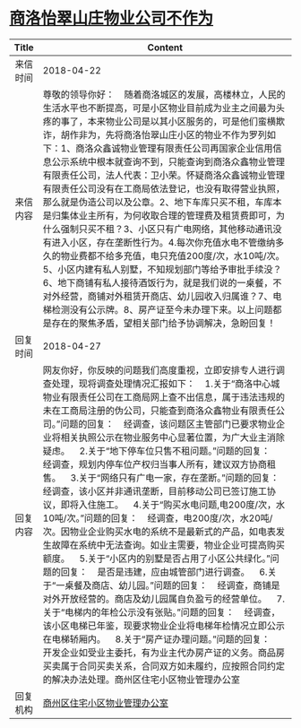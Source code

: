 # <a href="http://www.shangluo.gov.cn/zmhd/ldxxxx.jsp?urltype=leadermail.LeaderMailContentUrl&wbtreeid=1112&leadermailid=4663">商洛怡翠山庄物业公司不作为</a>
| Title |                                                                                                                                                                                                                                                                                                                                                                 Content                                                                                                                                                                                                                                                                                                                                                                 |
|:-----:|-----------------------------------------------------------------------------------------------------------------------------------------------------------------------------------------------------------------------------------------------------------------------------------------------------------------------------------------------------------------------------------------------------------------------------------------------------------------------------------------------------------------------------------------------------------------------------------------------------------------------------------------------------------------------------------------------------------------------------------------|
| 来信时间  | 2018-04-22                                                                                                                                                                                                                                                                                                                                                                                                                                                                                                                                                                                                                                                                                                                              |
| 来信内容  | 尊敬的领导你好：    随着商洛城区的发展，高楼林立，人民的生活水平也不断提高，可是小区物业目前成为业主之间最为头疼的事了，本来物业公司是以其小区服务的，可是他们蛮横欺诈，胡作非为，先将商洛怡翠山庄小区的物业不作为罗列如下：1、商洛众鑫诚物业管理有限责任公司再国家企业信用信息公示系统中根本就查询不到，只能查询到商洛众鑫物业管理有限责任公司，法人代表：卫小荣。怀疑商洛众鑫诚物业管理有限责任公司没有在工商局依法登记，也没有取得营业执照，那么就是伪造公司以及公章。2、地下车库只买不租，车库本是归集体业主所有，为何收取合理的管理费及租赁费即可，为什么强制只买不租？3、小区只有广电网络，其他移动通讯没有进入小区，存在垄断性行为。4.每次你充值水电不管缴纳多久的物业费都不给多充值，电只充值200度/次，水10吨/次。5、小区内建有私人别墅，不知规划部门等给予审批手续没？6、地下商铺有私人接待酒饭行为，就是我们说的一桌餐，不对外经营，商铺对外租赁开商店、幼儿园收入归属谁？7、电梯检测没有公示牌。8、房产证至今未办理下来。以上问题都是存在的聚焦矛盾，望相关部门给予协调解决，急盼回复！                                                                                                                                                                                                                             |
| 回复时间  | 2018-04-27                                                                                                                                                                                                                                                                                                                                                                                                                                                                                                                                                                                                                                                                                                                              |
| 回复内容  | 网友你好，你反映的问题我们高度重视，立即安排专人进行调查处理，现将调查处理情况汇报如下：    1.关于“商洛中心城物业有限责任公司在工商局网上查不出信息，属于违法违规的未在工商局注册的伪公司，只能查到商洛众鑫物业有限责任公司。”问题的回复：    经调查，该问题区主管部门已要求物业企业将相关执照公示在物业服务中心显著位置，为广大业主消除疑虑。    2.关于“地下停车位只售不租问题。”问题的回复：    经调查，规划内停车位产权归当事人所有，建议双方协商租售。    3.关于“网络只有广电一家，存在垄断。”问题的回复：    经调查，该小区并非通讯垄断，目前移动公司已签订施工协议，即将入住施工。    4.关于“购买水电问题,电200度/次，水10吨/次。”问题的回复：    经调查，电200度/次，水20吨/次。因物业企业购买水电的系统不是最新式的产品，如电表发生故障在系统中无法查询。如业主需要，物业企业可提高购买额度。    5.关于“小区内的别墅是否占用了小区公共绿化。”问题的回复：    是否是违建，应由城管部门进行调查。    6.关于“一桌餐及商店、幼儿园。”问题的回复：    经调查，商铺是对外开放经营的。商店及幼儿园属自负盈亏的经营单位。    7.关于“电梯内的年检公示没有张贴。”问题的回复：    经调查，该小区电梯已年鉴，现要求物业企业将电梯年检情况立即公示在电梯轿厢内。    8.关于“房产证办理问题。”问题的回复：    开发企业如受业主委托，有为业主代办房产证的义务。商品房买卖属于合同买卖关系，合同双方如未履约，应按照合同约定的解决办法处理。商州区住宅小区物业管理办公室 |
| 回复机构  | <a href="../../categories/agencies/商州区住宅小区物业管理办公室.md">商州区住宅小区物业管理办公室</a>                                                                                                                                                                                                                                                                                                                                                                                                                                                                                                                                                                                                                                                                  |